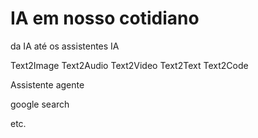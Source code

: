 # IA em nosso cotidiano


da IA até os assistentes IA

Text2Image
Text2Audio
Text2Video
Text2Text
Text2Code

Assistente
agente

google search

etc.
